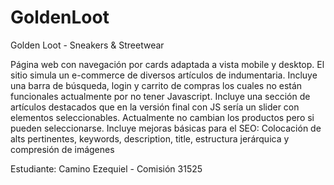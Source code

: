 # GoldenLoot
Golden Loot - Sneakers & Streetwear


Página web con navegación por cards adaptada a vista mobile y desktop.
El sitio simula un e-commerce de diversos artículos de indumentaria.
Incluye una barra de búsqueda, login y carrito de compras los cuales no están funcionales actualmente por no tener Javascript.
Incluye una sección de artículos destacados que en la versión final con JS sería un slider con elementos seleccionables. Actualmente no cambian los productos pero si pueden seleccionarse.
Incluye mejoras básicas para el SEO:
Colocación de alts pertinentes, keywords, description, title, estructura jerárquica y compresión de imágenes 

Estudiante: Camino Ezequiel - Comisión 31525
